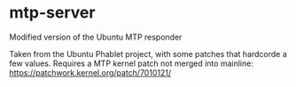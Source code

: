 # mtp-server
Modified version of the Ubuntu MTP responder

Taken from the Ubuntu Phablet project, with some patches that hardcorde a few values.
Requires a MTP kernel patch not merged into mainline: https://patchwork.kernel.org/patch/7010121/
